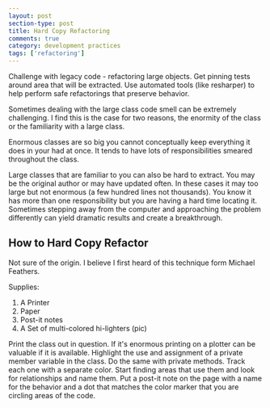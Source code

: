 ```yaml
---
layout: post
section-type: post
title: Hard Copy Refactoring
comments: true
category: development practices
tags: ['refactoring']
---
```

 
Challenge with legacy code - refactoring large objects.  Get pinning tests around area that will be extracted. Use automated tools (like resharper) to help perform safe refactorings that preserve behavior.

Sometimes dealing with the large class code smell can be extremely challenging. I find this is the case for two reasons, the enormity of the class or the familiarity with a large class.

Enormous classes are so big you cannot conceptually keep everything it does in your had at once. It tends to have lots of responsibilities smeared throughout the class. 

Large classes that are familiar to you can also be hard to extract. You may be the original author or may have updated often. In these cases it may too large but not enormous (a few hundred lines not thousands). You know it has more than one responsibility but you are having a hard time locating it. Sometimes stepping away from the computer and approaching the problem differently can yield dramatic results and create a breakthrough.

## How to Hard Copy Refactor

Not sure of the origin. I believe I first heard of this technique form Michael Feathers.

Supplies:
1) A Printer
2) Paper
3) Post-it notes
4) A Set of multi-colored hi-lighters (pic)

Print the class out in question. If it's enormous printing on a plotter can be valuable if it is available. 
Highlight the use and assignment of a private member variable in the class. Do the same with private methods. Track each one with a separate color. Start finding areas that use them and look for relationships and name them. Put a post-it note on the page with a name for the behavior and a dot that matches the color marker that you are circling areas of the code.